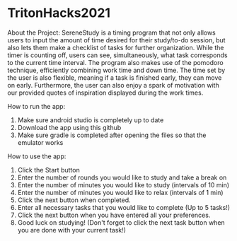 # TritonHacks2021

About the Project:
SereneStudy is a timing program that not only allows users to input the amount of time desired for their study/to-do session, but also lets them make a checklist
of tasks for further organization. While the timer is counting off, users can see, simultaneously, what task corresponds to the current time interval.
The program also makes use of the pomodoro technique, efficiently combining work time and down time. The time set by the user is also flexible, meaning if a task is
finished early, they can move on early. Furthermore, the user can also enjoy a spark of motivation with our provided quotes of inspiration displayed during the work times.

How to run the app:
1. Make sure android studio is completely up to date
2. Download the app using this github
3. Make sure gradle is completed after opening the files so that the emulator works

How to use the app:
1. Click the Start button
2. Enter the number of rounds you would like to study and take a break on
3. Enter the number of minutes you would like to study (intervals of 10 min)
4. Enter the number of minutes you would like to relax (intervals of 1 min)
5. Click the next button when completed.
6. Enter all necessary tasks that you would like to complete (Up to 5 tasks!)
7. Click the next button when you have entered all your preferences.
8. Good luck on studying! (Don't forget to click the next task button when you are done with your current task!)
